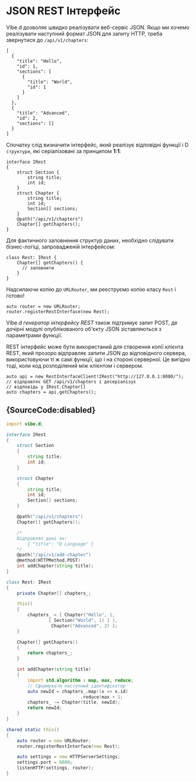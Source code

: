 # JSON REST Інтерфейс

Vibe.d дозволяє швидко реалізувати веб-сервіс JSON. Якщо ми хочемо 
реалізувати наступний формат JSON для запиту HTTP, треба звернутися
до `/api/v1/chapters`: 

    [
      {
        "title": "Hello",
        "id": 1,
        "sections": [
          {
            "title": "World",
            "id": 1
          }
        ]
      },
      {
        "title": "Advanced",
        "id": 2,
        "sections": []
      }
    ]

Спочатку слід визначити інтерфейс, який реалізує відповідні функції і D
`структури`, які серіалізовані за принципом **1:1**: 

    interface IRest
    {
        struct Section {
            string title;
            int id;
        }
        struct Chapter {
            string title;
            int id;
            Section[] sections;
        }
        @path("/api/v1/chapters")
        Chapter[] getChapters();
    }

Для фактичного заповнення структур даних, необхідно слідувати
бізнес-логіці, запровадженій інтерфейсом:

    class Rest: IRest {
        Chapter[] getChapters() {
          // заповнити
        }
    }

Надсилаючи копію до `URLRouter`, ми реєструємо копію класу `Rest` і
готово!

    auto router = new URLRouter;
    router.registerRestInterface(new Rest);

Vibe.d *генератор інтерфейсу REST* також підтримує запит POST, де
дочірні модулі опублікованого об'єкту JSON зіставляються з параметрами
функції.

REST інтерфейс може бути використаний для створення копії клієнта REST,
який прозоро відправляє запити JSON до відповідного сервера,
використовуючи ті ж самі функції, що і на стороні серверної.
Це вигідно тоді, коли код розподілений між клієнтом і сервером.

    auto api = new RestInterfaceClient!IRest("http://127.0.0.1:8080/");
    // відправляє GET /api/v1/chapters і десеріалізує
    // відповідь у IRest.Chapter[]
    auto chapters = api.getChapters();

## {SourceCode:disabled}

```d
import vibe.d;

interface IRest
{
    struct Section
    {
        string title;
        int id;
    }

    struct Chapter
    {
        string title;
        int id;
        Section[] sections;
    }

    @path("/api/v1/chapters")
    Chapter[] getChapters();

    /*
    Відправляє дані як:
        { "title": "D Language" }
    */
    @path("/api/v1/add-chapter")
    @method(HTTPMethod.POST)
    int addChapter(string title);
}

class Rest: IRest
{
    private Chapter[] chapters_;

    this()
    {
        chapters_ = [ Chapter("Hello", 1,
                [ Section("World", 1) ] ),
                 Chapter("Advanced", 2) ];
    }

    Chapter[] getChapters()
    {
        return chapters_;
    }

    int addChapter(string title)
    {
        import std.algorithm : map, max, reduce;
        // Сформувати наступний ідентифікатор
        auto newId = chapters_.map!(x => x.id)
                            .reduce!max + 1;
        chapters_ ~= Chapter(title, newId);
        return newId;
    }
}

shared static this()
{
    auto router = new URLRouter;
    router.registerRestInterface(new Rest);

    auto settings = new HTTPServerSettings;
    settings.port = 8080;
    listenHTTP(settings, router);
}
```
